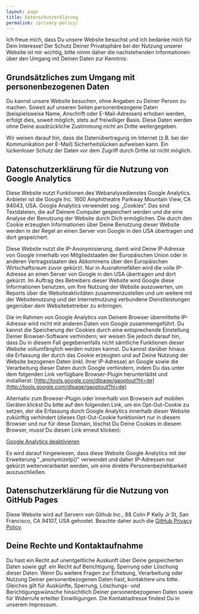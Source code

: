 ```yaml
---
layout: page
title: Datenschutzerklärung
permalink: /privacy-policy/
---
```

Ich freue mich, dass Du unsere Website besuchst und ich bedanke mich für Dein Interesse! 
Der Schutz Deiner Privatsphäre bei der Nutzung unserer Website ist mir wichtig, bitte nimm 
daher die nachstehenden Informationen über den Umgang mit Deinen Daten zur Kenntnis:

## Grundsätzliches zum Umgang mit personenbezogenen Daten
Du kannst unsere Website besuchen, ohne Angaben zu Deiner Person zu machen. 
Soweit auf unseren Seiten personenbezogene Daten (beispielsweise Name, Anschrift oder E-Mail-Adressen)
erhoben werden, erfolgt dies, soweit möglich, stets auf freiwilliger Basis. Diese Daten
werden ohne Deine ausdrückliche Zustimmung nicht an Dritte weitergegeben.

Wir weisen darauf hin, dass die Datenübertragung im Internet (z.B. bei der Kommunikation per E-Mail) 
Sicherheitslücken aufweisen kann. Ein lückenloser Schutz der Daten vor dem Zugriff durch 
Dritte ist nicht möglich.

## Datenschutzerklärung für die Nutzung von Google Analytics
Diese Website nutzt Funktionen des  Webanalysedienstes Google Analytics. Anbieter ist die 
Google Inc. 1600 Amphitheatre Parkway Mountain View, CA 94043, USA. Google Analytics verwendet 
sog. „Cookies“. Das sind Textdateien, die auf Deinem Computer gespeichert werden und die eine 
Analyse der Benutzung der Website durch Dich ermöglichen. Die durch den Cookie erzeugten 
Informationen über Deine Benutzung dieser Website werden in der Regel an einen Server von 
Google in den USA übertragen und dort gespeichert.

Diese Website nutzt die IP-Anonymisierung, damit wird Deine IP-Adresse von Google innerhalb 
von Mitgliedstaaten der Europäischen Union oder in anderen Vertragsstaaten des Abkommens über 
den Europäischen Wirtschaftsraum zuvor gekürzt. Nur in Ausnahmefällen wird die volle IP-Adresse 
an einen Server von Google in den USA übertragen und dort gekürzt. Im Auftrag des Betreibers 
dieser Website wird Google diese Informationen benutzen, um Ihre Nutzung der Website auszuwerten, 
um Reports über die Websiteaktivitäten zusammenzustellen und um weitere mit der Websitenutzung 
und der Internetnutzung verbundene Dienstleistungen gegenüber dem Websitebetreiber zu erbringen.
 
Die im Rahmen von Google Analytics von Deinem Browser übermittelte IP-Adresse wird nicht mit 
anderen Daten von Google zusammengeführt. Du kannst die Speicherung der Cookies durch eine 
entsprechende Einstellung Deiner Browser-Software verhindern; wir weisen Sie jedoch darauf hin, 
dass Du in diesem Fall gegebenenfalls nicht sämtliche Funktionen dieser Website 
vollumfänglich werden nutzen kannst. Du kannst darüber hinaus die Erfassung der durch das
Cookie erzeugten und auf Deine Nutzung der Website bezogenen Daten (inkl. Ihrer IP-Adresse) 
an Google sowie die Verarbeitung dieser Daten durch Google verhindern, indem Du das unter 
dem folgenden Link verfügbare Browser-Plugin herunterlädst und installierst: 
[http://tools.google.com/dlpage/gaoptout?hl=de](http://tools.google.com/dlpage/gaoptout?hl=de)

Alternativ zum Browser-Plugin oder innerhalb von Browsern auf mobilen Geräten klickst 
Du bitte auf den folgenden Link, um ein Opt-Out-Cookie zu setzen, der die Erfassung durch 
Google Analytics innerhalb dieser Website zukünftig verhindert (dieses Opt-Out-Cookie 
funktioniert nur in diesem Browser und nur für diese Domain, löschst Du Deine Cookies 
in diesem Browser, musst Du diesen Link erneut klicken):

<a onclick="alert('Google Analytics wurde deaktiviert');" href="javascript:gaOptout()">Google Analytics deaktivieren</a>

Es wird darauf hingewiesen, dass diese Website Google Analytics mit der Erweiterung 
"_anonymizeIp()" verwendet und daher IP-Adressen nur gekürzt weiterverarbeitet werden, 
um eine direkte Personenbeziehbarkeit auszuschließen.

## Datenschutzerklärung für die Nutzung von GitHub Pages
Diese Website wird auf Servern von Github Inc., 88 Colin P Kelly Jr St, San Francisco, CA 94107, USA gehostet. 
Beachte daher auch die [GitHub Privacy Policy](https://help.github.com/articles/github-privacy-statement/).

## Deine Rechte und Kontaktaufnahme
Du hast ein Recht auf unentgeltliche Auskunft über Deine gespeicherten Daten sowie ggf. ein Recht auf 
Berichtigung, Sperrung oder Löschung dieser Daten. Wenn Du weitere Fragen zur Erhebung, Verarbeitung oder 
Nutzung Deiner personenbezogenen Daten hast, kontaktiere uns bitte. Gleiches gilt für Auskünfte, 
Sperrung, Löschungs- und Berichtigungswünsche hinsichtlich Deiner personenbezogenen Daten sowie für 
Widerrufe erteilter Einwilligungen. Die Kontaktadresse findest Du in unserem Impressum.
